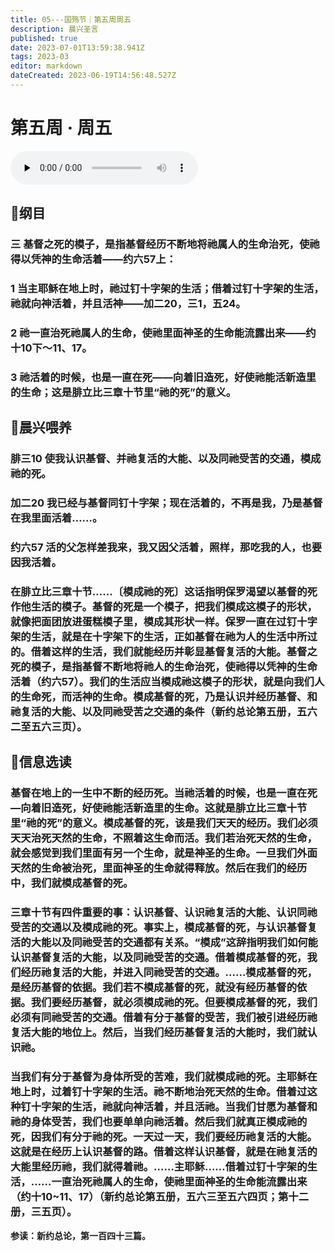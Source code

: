 ```yaml
---
title: 05---国殇节｜第五周周五
description: 晨兴圣言
published: true
date: 2023-07-01T13:59:38.941Z
tags: 2023-03
editor: markdown
dateCreated: 2023-06-19T14:56:48.527Z
---
```


# 第五周 · 周五
<audio id="audio" controls="" preload="none">
      <source id="mp3" src="/2023-03/week5/week5day5.mp3">
</audio>

## 📖纲目

### 三	基督之死的模子，是指基督经历不断地将祂属人的生命治死，使祂得以凭神的生命活着——约六57上：

### 1	当主耶稣在地上时，祂过钉十字架的生活；借着过钉十字架的生活，祂就向神活着，并且活神——加二20，三1，五24。

### 2	祂一直治死祂属人的生命，使祂里面神圣的生命能流露出来——约十10下～11、17。

### 3	祂活着的时候，也是一直在死——向着旧造死，好使祂能活新造里的生命；这是腓立比三章十节里“祂的死”的意义。

## 📖晨兴喂养

### **腓三10    使我认识基督、并祂复活的大能、以及同祂受苦的交通，模成祂的死。**

### **加二20    我已经与基督同钉十字架；现在活着的，不再是我，乃是基督在我里面活着……。**

### **约六57    活的父怎样差我来，我又因父活着，照样，那吃我的人，也要因我活着。**

### 在腓立比三章十节……〔模成祂的死〕这话指明保罗渴望以基督的死作他生活的模子。基督的死是一个模子，把我们模成这模子的形状，就像把面团放进蛋糕模子里，模成其形状一样。保罗一直在过钉十字架的生活，就是在十字架下的生活，正如基督在祂为人的生活中所过的。借着这样的生活，我们就能经历并彰显基督复活的大能。基督之死的模子，是指基督不断地将祂人的生命治死，使祂得以凭神的生命活着（约六57）。我们的生活应当模成祂这模子的形状，就是向我们人的生命死，而活神的生命。模成基督的死，乃是认识并经历基督、和祂复活的大能、以及同祂受苦之交通的条件（新约总论第五册，五六二至五六三页）。

## 📖信息选读

### 基督在地上的一生中不断的经历死。当祂活着的时候，也是一直在死—向着旧造死，好使祂能活新造里的生命。这就是腓立比三章十节里“祂的死”的意义。模成基督的死，该是我们天天的经历。我们必须天天治死天然的生命，不照着这生命而活。我们若治死天然的生命，就会感觉到我们里面有另一个生命，就是神圣的生命。一旦我们外面天然的生命被治死，里面神圣的生命就得释放。然后在我们的经历中，我们就模成基督的死。

### 三章十节有四件重要的事：认识基督、认识祂复活的大能、认识同祂受苦的交通以及模成祂的死。事实上，模成基督的死，与认识基督复活的大能以及同祂受苦的交通都有关系。“模成”这辞指明我们如何能认识基督复活的大能，以及同祂受苦的交通。借着模成基督的死，我们经历祂复活的大能，并进入同祂受苦的交通。……模成基督的死，是经历基督的依据。我们若不模成基督的死，就没有经历基督的依据。我们要经历基督，就必须模成祂的死。但要模成基督的死，我们必须有同祂受苦的交通。借着有分于基督的受苦，我们被引进经历祂复活大能的地位上。然后，当我们经历基督复活的大能时，我们就认识祂。

### 当我们有分于基督为身体所受的苦难，我们就模成祂的死。主耶稣在地上时，过着钉十字架的生活。祂不断地治死天然的生命。借着过这种钉十字架的生活，祂就向神活着，并且活祂。当我们甘愿为基督和祂的身体受苦，我们也要单单向祂活着。然后我们就真正模成祂的死，因我们有分于祂的死。一天过一天，我们要经历祂复活的大能。这就是在经历上认识基督的路。借着这样认识基督，就是在祂复活的大能里经历祂，我们就得着祂。……主耶稣……借着过钉十字架的生活，……一直治死祂属人的生命，使祂里面神圣的生命能流露出来（约十10~11、17）（新约总论第五册，五六三至五六四页；第十二册，三五页）。

**参读：新约总论，第一百四十三篇。**
